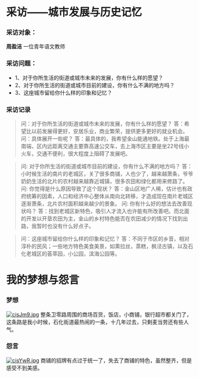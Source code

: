 # 采访——城市发展与历史记忆
### 采访对象：
  **周盈洁**
  一位青年语文教师

### 采访问题：
 + 1、对于你所生活的街道或城市未来的发展，你有什么样的愿望？
 + 2、对于你所生活的街道或城市目前的建设，你有什么不满的地方吗？
 + 3、这座城市留给你什么样的印象和记忆？


### 采访记录
> 问：对于你所生活的街道或城市未来的发展，你有什么样的愿望？
> 答：希望比以前发展得更好，安居乐业，商业繁荣，提供更多更好的就业机会。
> 问：具体展开一些呢？
> 答：最具体的，我希望金山能通地铁。处于上海最南端，区内远距离交通主要靠高速公交车，去上海市区主要是坐22号线小火车，交通不便利，很大程度上阻碍了发展吧。
 
> 问: 对于你所生活的街道或城市目前的建设，你有什么不满的地方吗？
> 答：小时候生活的南片的老城区，关了很多商铺，人也少了，越来越萧条，爷爷奶奶生活的北片的农村越来越靠近城镇，很多农田和绿化都用来修路了。
> 问: 你觉得是什么原因导致了这个现状？
> 答：金山区地广人稀，估计也有政府统筹的因素，人口和经济中心整体从南向北转移，才造成现在南片老城区逐渐萧条，北片农村面积越来越少的景象。
> 问: 你有什么好的想法去改善现状吗？
> 答：找到老城区新特色，吸引人才流入也许能有所改善吧。而北面的开发以开垦农田为主，金山的乡村特色能否在农田减少的情况下找到出路，我暂时也没有什么好点子。

>  问：这座城市留给你什么样的印象和记忆？
>  答：不同于市区的乡音，相对淳朴的民风；一些地方特色美食美景，如熏拉丝，蒸糕，枫泾古镇，以及石化老城区的荟萃园，小公园，滨海公园等。

# 我的梦想与怨言
### 梦想
[![cisJm9.jpg](https://z3.ax1x.com/2021/03/30/cisJm9.jpg)](https://imgtu.com/i/cisJm9)
整条卫零路周围的商场百货，饭店，小商铺，银行超市都关门了，这条路是我小时候，石化街道最热闹的一条，十几年过去，只剩麦当劳还有些人气。


### 怨言
[![cisYwR.jpg](https://z3.ax1x.com/2021/03/30/cisYwR.jpg)](https://imgtu.com/i/cisYwR)
商铺的招牌有点过于统一了，失去了商铺的特色，虽然整齐，但是感受不到美感。
